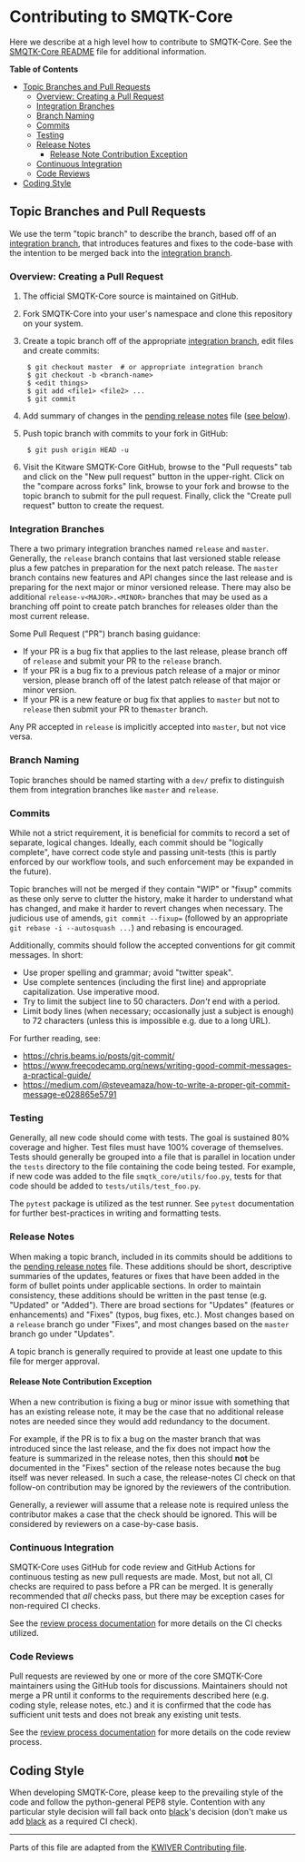 # Contributing to SMQTK-Core

Here we describe at a high level how to contribute to SMQTK-Core.
See the [SMQTK-Core README] file for additional information.

**Table of Contents**
* [Topic Branches and Pull Requests](#topic-branches-and-pull-requests)
  * [Overview: Creating a Pull Request](#overview-creating-a-pull-request)
  * [Integration Branches](#integration-branches)
  * [Branch Naming](#branch-naming)
  * [Commits](#commits)
  * [Testing](#testing)
  * [Release Notes](#release-notes)
    * [Release Note Contribution Exception](#release-note-contribution-exception)
  * [Continuous Integration](#continuous-integration)
  * [Code Reviews](#code-reviews)
* [Coding Style](#coding-style)

## Topic Branches and Pull Requests
We use the term "topic branch" to describe the branch, based off of an
[integration branch], that introduces features and fixes to the code-base with
the intention to be merged back into the [integration branch].

### Overview: Creating a Pull Request

1. The official SMQTK-Core source is maintained on GitHub.

2. Fork SMQTK-Core into your user's namespace and clone this repository
    on your system.

3. Create a topic branch off of the appropriate
   [integration branch], edit files and create commits:

        $ git checkout master  # or appropriate integration branch
        $ git checkout -b <branch-name>
        $ <edit things>
        $ git add <file1> <file2> ...
        $ git commit

4. Add summary of changes in the [pending release notes] file
   ([see below](#release-notes)).

5. Push topic branch with commits to your fork in GitHub:

        $ git push origin HEAD -u

6. Visit the Kitware SMQTK-Core GitHub, browse to the "Pull requests" tab
   and click on the "New pull request" button in the upper-right.
   Click on the "compare across forks" link, browse to your fork and browse to
   the topic branch to submit for the pull request.
   Finally, click the "Create pull request" button to create the request.

### Integration Branches
There a two primary integration branches named ``release`` and ``master``.
Generally, the ``release`` branch contains that last versioned stable release
plus a few patches in preparation for the next patch release.
The ``master`` branch contains new features and API changes since the last
release and is preparing for the next major or minor versioned release.
There may also be additional ``release-v<MAJOR>.<MINOR>`` branches that may be
used as a branching off point to create patch branches for releases older than
the most current release.

Some Pull Request ("PR") branch basing guidance:
* If your PR is a bug fix that applies to the last release, please branch off
  of ``release`` and submit your PR to the ``release`` branch.
* If your PR is a bug fix to a previous patch release of a major or minor
  version, please branch off of the latest patch release of that major or minor
  version.
* If your PR is a new feature or bug fix that applies to ``master`` but not to
  ``release`` then submit your PR to the``master`` branch.

Any PR accepted in ``release`` is implicitly accepted into ``master``, but not
vice versa.

### Branch Naming
Topic branches should be named starting with a ``dev/`` prefix to distinguish
them from integration branches like ``master`` and ``release``.

### Commits
While not a strict requirement, it is beneficial for commits to record a set of
separate, logical changes.
Ideally, each commit should be "logically complete", have correct code style
and passing unit-tests (this is partly enforced by our workflow tools, and such
enforcement may be expanded in the future).

Topic branches will not be merged if they contain "WIP" or "fixup" commits as
these only serve to clutter the history, make it harder to understand what
has changed, and make it harder to revert changes when necessary.
The judicious use of amends, `git commit --fixup=` (followed by an appropriate
`git rebase -i --autosquash ...`) and rebasing is encouraged.

Additionally, commits should follow the accepted conventions for git commit
messages.  In short:

- Use proper spelling and grammar; avoid "twitter speak".
- Use complete sentences (including the first line) and appropriate
  capitalization.  Use imperative mood.
- Try to limit the subject line to 50 characters.  *Don't* end with a period.
- Limit body lines (when necessary; occasionally just a subject is enough) to
  72 characters (unless this is impossible e.g. due to a long URL).

For further reading, see:

- https://chris.beams.io/posts/git-commit/
- https://www.freecodecamp.org/news/writing-good-commit-messages-a-practical-guide/
- https://medium.com/@steveamaza/how-to-write-a-proper-git-commit-message-e028865e5791

### Testing
Generally, all new code should come with tests.
The goal is sustained 80% coverage and higher.
Test files must have 100% coverage of themselves.
Tests should generally be grouped into a file that is parallel in location
under the `tests` directory to the file containing the code being tested.
For example, if new code was added to the file `smqtk_core/utils/foo.py`, tests
for that code should be added to `tests/utils/test_foo.py`.

The `pytest` package is utilized as the test runner.
See `pytest` documentation for further best-practices in writing and formatting
tests.

### Release Notes
When making a topic branch, included in its commits should be additions to the
[pending release notes] file.
These additions should be short, descriptive summaries of the updates,
features or fixes that have been added in the form of bullet points under
applicable sections. In order to maintain consistency, these additions should
be written in the past tense (e.g. "Updated" or "Added").
There are broad sections for "Updates" (features or enhancements) and "Fixes"
(typos, bug fixes, etc.).
Most changes based on a ``release`` branch go under "Fixes", and most changes
based on the ``master`` branch go under "Updates".

A topic branch is generally required to provide at least one update to this
file for merger approval.

#### Release Note Contribution Exception
When a new contribution is fixing a bug or minor issue with something that has
an existing release note, it may be the case that no additional release notes
are needed since they would add redundancy to the document.

For example, if the PR is to fix a bug on the master branch that was introduced
since the last release, and the fix does not impact how the feature is
summarized in the release notes, then this should **not** be documented in the
"Fixes" section of the release notes because the bug itself was never released.
In such a case, the release-notes CI check on that follow-on contribution may
be ignored by the reviewers of the contribution.

Generally, a reviewer will assume that a release note is required unless the
contributor makes a case that the check should be ignored.
This will be considered by reviewers on a case-by-case basis.

### Continuous Integration
SMQTK-Core uses GitHub for code review and GitHub Actions for continuous
testing as new pull requests are made.
Most, but not all, CI checks are required to pass before a PR can be merged.
It is generally recommended that *all* checks pass, but there may be exception
cases for non-required CI checks.

See the [review process documentation] for more details on the CI checks
utilized.

### Code Reviews
Pull requests are reviewed by one or more of the core SMQTK-Core maintainers
using the GitHub tools for discussions.
Maintainers should not merge a PR until it conforms to the requirements
described here (e.g. coding style, release notes, etc.) and it is confirmed
that the code has sufficient unit tests and does not break any existing unit
tests.

See the [review process documentation] for more details on the code review
process.

## Coding Style
When developing SMQTK-Core, please keep to the prevailing style of the code
and follow the python-general PEP8 style.
Contention with any particular style decision will fall back onto [black]'s
decision (don't make us add [black] as a required CI check).


[black]: https://github.com/psf/black
[integration branch]: #integration-branches
[pending release notes]: docs/release_notes/pending_release.rst
[review process documentation]: docs/review_process.rst
[SMQTK-Core README]: README.md

---

Parts of this file are adapted from the [KWIVER Contributing file](
https://github.com/Kitware/kwiver/blob/master/CONTRIBUTING.rst).
